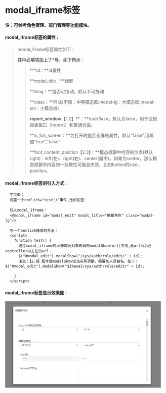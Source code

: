 # modal\_iframe**标签**

#### 注：可参考角色管理、部门管理等功能模块。

#### modal\_iframe**标签的属性 :**

> modal\_iframe标签属性如下：
>
> **其中必填项加上了\*号，如下所示 :**
>
> > \***id：**id属性
> >
> > **modal\_title：**标题
> >
> > **drag：**是否可拖动，默认不可拖动
> >
> > **class：**样式\(不填：中等模态框;modal-lg：大模态框;modal-sm：小模态框\)
> >
> > **report\_window**【1.2】**：**true/flase，默认为false，用于区别报表窗口（ireport）和普通页面。
> >
> > **is\_full\_screen：**为打开时是否全屏的属性，默认“false”,可填值"true","false"
> >
> > **foot\_content\_position【2.3】：**模态框脚中内容的位置\(默认right\)：left\(左\)、right\(右\)、center\(居中\)，如果为center，那么模态框脚中内容的一些属性可能会失效，比如button的size、position。

#### modal\_iframe标签的引入方式 :

```
  主页面：
  设置一个onclick="test()"事件,比如按钮：

  引入modal_iframe：
  <@modal_iframe id="modal_edit" modal_title="编辑角色" class="modal-lg"/>

  写一个onclick触发的方法：
  <script>
    function test() {
      通过modal_iframe的id获取此对象再调用modalShow(url)方法,此url为后台controller中方法的url：
      $("#modal_edit").modalShow("/sys/auth/role/edit/" + id);
      注意：【2.0】版本后modalShow方法有所调整，需要加入项目名，如下： $("#modal_edit").modalShow("${base}/sys/auth/role/edit/" + id);

    }
  </script>
```

#### modal\_iframe标签显示效果图 :

![](/assets/modal_iframe.png)

